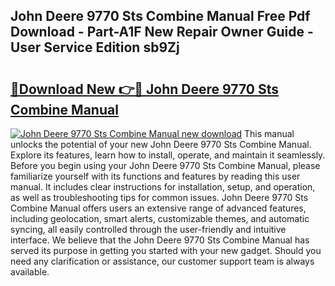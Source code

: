 ## John Deere 9770 Sts Combine Manual Free Pdf Download - Part-A1F New Repair Owner Guide - User Service Edition sb9Zj

# <h2><a href="http://bc88229.oget.top/?id=John+Deere+9770+Sts+Combine+Manual">🔗Download New 👉🔴 John Deere 9770 Sts Combine Manual</a></h2>

[![John Deere 9770 Sts Combine Manual new download](https://i.imgur.com/5g1atiW.png)](http://bc88229.oget.top/?id=John+Deere+9770+Sts+Combine+Manual)
This manual unlocks the potential of your new John Deere 9770 Sts Combine Manual. Explore its features, learn how to install, operate, and maintain it seamlessly. Before you begin using your John Deere 9770 Sts Combine Manual, please familiarize yourself with its functions and features by reading this user manual. It includes clear instructions for installation, setup, and operation, as well as troubleshooting tips for common issues. John Deere 9770 Sts Combine Manual offers users an extensive range of advanced features, including geolocation, smart alerts, customizable themes, and automatic syncing, all easily controlled through the user-friendly and intuitive interface. We believe that the John Deere 9770 Sts Combine Manual has served its purpose in getting you started with your new gadget. Should you need any clarification or assistance, our customer support team is always available.
